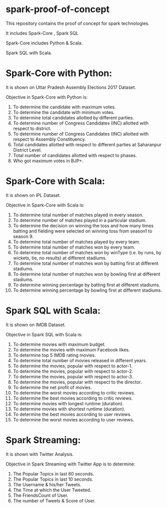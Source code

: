 # spark-proof-of-concept
This repository contains the proof of concept for spark technologies.

It includes Spark-Core , Spark SQL

Spark-Core includes Python & Scala.

Spark SQL with Scala.

# Spark-Core with Python:
It is shown on Uttar Pradesh Assembly Elections 2017 Dataset.

Objective in Spark-Core with Python is:

1. To determine the candidate with maximum votes.
2. To determine the candidate with minimum votes.
3. To determine total candidates allotted by different parties.
4. To determine number of Congress Candidates (INC) allotted with respect to district.
5. To determine number of Congress Candidates (INC) allotted with respect to Assembly Constituency.
6. Total candidates allotted with respect to different parties at Saharanpur District Level.
7. Total number of candidates allotted with respect to phases.
8. Who got maximum votes in BJP+.

# Spark-Core with Scala:
It is shown on IPL Dataset.

Objective in Spark-Core with Scala is:

1. To determine total number of matches played in every season.
2. To determine number of matches played in a particular stadium.
3. To determine the decision on winning the toss and how many times batting and fielding were
selected on winning toss from season1 to season 9.
4. To determine total number of matches played by every team.
5. To determine total number of matches won by every team.
6. To determine total number of matches won by winType (i.e. by runs, by wickets, tie, no results)
at different stadiums.
7. To determine total number of matches won by batting first at different stadiums.
8. To determine total number of matches won by bowling first at different stadiums.
9. To determine winning percentage by batting first at different stadiums.
10. To determine winning percentage by bowling first at different stadiums.

# Spark SQL with Scala:
It is shown on IMDB Dataset.

Objective in Spark SQL with Scala is:

1. To determine movies with maximum budget.
2. To determine the movies with maximum Facebook likes.
3. To determine top 5 IMDB rating movies.
4. To determine total number of movies released in different years.
5. To determine the movies, popular with respect to actor-1.
6. To determine the movies, popular with respect to actor-2.
7. To determine the movies, popular with respect to actor-3.
8. To determine the movies, popular with respect to the director.
9. To determine the net profit of movies.
10. To determine the worst movies according to critic reviews.
11. To determine the best movies according to critic reviews.
12. To determine movies with longest runtime (duration).
13. To determine movies with shortest runtime (duration).
14. To determine the best movies according to user reviews.
15. To determine the worst movies according to user reviews.

# Spark Streaming:
It is shown with Twitter Analysis.

Objective in Spark Streaming with Twitter App is to determine:
1. The Popular Topics in last 60 seconds.
2. The Popular Topics in last 10 seconds.
3. The Username & his/her Tweets.
4. The Time at which the User Tweeted.
5. The FriendsCount of User.
6. The number of Tweets & Score of User.
